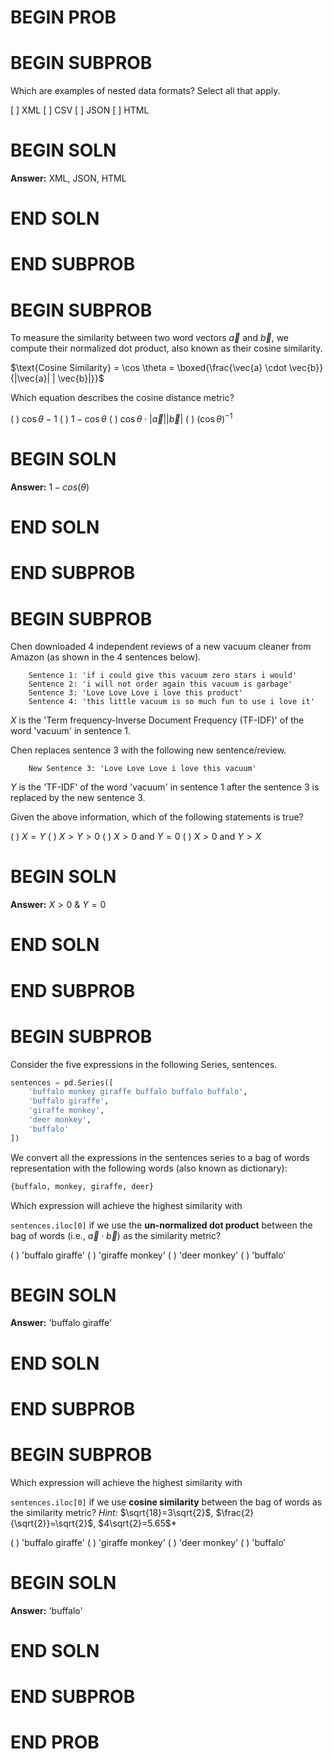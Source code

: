 # BEGIN PROB

# BEGIN SUBPROB

Which are examples of nested data formats? Select all that apply.

[ ] XML
[ ] CSV
[ ] JSON
[ ] HTML

# BEGIN SOLN
**Answer:** XML, JSON, HTML
  
# END SOLN

# END SUBPROB

# BEGIN SUBPROB

To measure the similarity between two word vectors $\vec{a}$ and $\vec{b}$, we compute their normalized dot product, also known as their cosine similarity.

$\text{Cosine Similarity} = \cos  \theta = \boxed{\frac{\vec{a} \cdot  \vec{b}}{|\vec{a}| | \vec{b}|}}$

Which equation describes the cosine distance metric?

( ) $\cos  \theta - 1$
( ) $1- \cos  \theta$
( ) $\cos  \theta  \cdot |\vec{a}| | \vec{b}|$
( ) $(\cos  \theta)^{-1}$

# BEGIN SOLN
**Answer:** $1 - cos(\theta)$

# END SOLN

# END SUBPROB

# BEGIN SUBPROB

Chen downloaded 4 independent reviews of a new vacuum cleaner from Amazon (as shown in the 4 sentences below).

```
	Sentence 1: 'if i could give this vacuum zero stars i would'
	Sentence 2: 'i will not order again this vacuum is garbage'
	Sentence 3: 'Love Love Love i love this product'
	Sentence 4: 'this little vacuum is so much fun to use i love it'
```

*X* is the 'Term frequency-Inverse Document Frequency (TF-IDF)' of the word 'vacuum' in sentence 1.

Chen replaces sentence 3 with the following new sentence/review.

```
	New Sentence 3: 'Love Love Love i love this vacuum'
```

*Y* is the 'TF-IDF' of the word 'vacuum' in sentence 1 after the sentence 3 is replaced by the new sentence 3.

Given the above information, which of the following statements is true?

( ) $X=Y$
( ) $X>Y>0$
( ) $X>0$ and $Y=0$
( ) $X>0$ and $Y>X$

# BEGIN SOLN
**Answer:** $X > 0$ & $Y = 0$
  

# END SOLN

# END SUBPROB

# BEGIN SUBPROB

Consider the five expressions in the following Series, sentences.

```py
sentences = pd.Series([
	'buffalo monkey giraffe buffalo buffalo buffalo',
	'buffalo giraffe',
	'giraffe monkey',
	'deer monkey',
	'buffalo'
])
```

We convert all the expressions in the sentences series to a bag of words representation with the following words (also known as dictionary):

```py
{buffalo, monkey, giraffe, deer}
```

Which expression will achieve the highest similarity with

`sentences.iloc[0]` if we use the **un-normalized dot product** between the bag of words (i.e., $\vec{a} \cdot  \vec{b}$) as the similarity metric?

( ) 'buffalo giraffe'
( ) 'giraffe monkey'
( ) 'deer monkey'
( ) 'buffalo'

# BEGIN SOLN
**Answer:** 'buffalo giraffe'

# END SOLN

# END SUBPROB

# BEGIN SUBPROB

Which expression will achieve the highest similarity with

`sentences.iloc[0]` if we use **cosine similarity** between the bag of words as the similarity metric?
*Hint:* $\sqrt{18}=3\sqrt{2}$, $\frac{2}{\sqrt{2}}=\sqrt{2}$, $4\sqrt{2}=5.65$*

( ) 'buffalo giraffe'
( ) 'giraffe monkey'
( ) 'deer monkey'
( ) 'buffalo'

# BEGIN SOLN
**Answer:** 'buffalo'

# END SOLN

# END SUBPROB

# END PROB